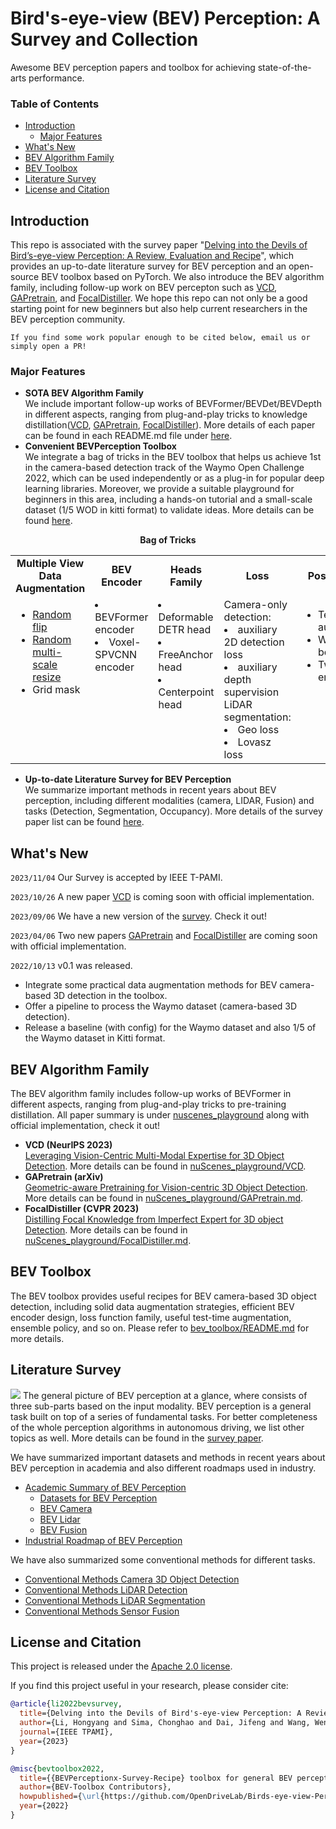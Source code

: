 # Bird's-eye-view (BEV) Perception: A Survey and Collection

Awesome BEV perception papers and toolbox for achieving state-of-the-arts performance.

### Table of Contents
- [Introduction](#introduction)
  - [Major Features](#major-features)
- [What's New](#whats-new)
- [BEV Algorithm Family](#bev-algorithm-family)
- [BEV Toolbox](#bev-toolbox)
- [Literature Survey](#literature-survey)
- [License and Citation](#license-and-citation)


## Introduction

This repo is associated with the survey paper "[Delving into the Devils of Bird’s-eye-view Perception: A Review, Evaluation and Recipe](https://ieeexplore.ieee.org/document/10321736)", which provides an up-to-date literature survey for BEV perception and an open-source BEV toolbox based on PyTorch. We also introduce the BEV algorithm family, including follow-up work on BEV percepton such as [VCD](https://arxiv.org/abs/2310.15670), [GAPretrain](https://arxiv.org/abs/2304.03105), and [FocalDistiller](https://openaccess.thecvf.com/content/CVPR2023/html/Zeng_Distilling_Focal_Knowledge_From_Imperfect_Expert_for_3D_Object_Detection_CVPR_2023_paper.html). We hope this repo can not only be a good starting point for new beginners but also help current researchers in the BEV perception community.
<!-- In the literature survey, it includes different modalities (camera, lidar and fusion) and tasks (detection and segmentation). As for the toolbox, it provides useful recipe for BEV camera-based 3D object detection, including solid data augmentation strategies, efficient BEV encoder design, loss function family, useful test-time augmentation, ensemble policy, and so on. -->

`If you find some work popular enough to be cited below, email us or simply open a PR!`

<!-- Currently, the BEV perception community is very active and growing fast. There are also some good repos of BEV Perception, _e.g_. -->

<!-- * [BEVFormer](https://github.com/fundamentalvision/BEVFormer) <img src="https://img.shields.io/github/stars/fundamentalvision/BEVFormer?style=social"/>. A cutting-edge baseline for camera-based detection via spatiotemporal transformers.
* [BEVDet](https://github.com/HuangJunJie2017/BEVDet) <img src="https://img.shields.io/github/stars/HuangJunJie2017/BEVDet?style=social"/>. Official codes for the camera-based detection methods - BEVDet series, including BEVDet, BEVDet4D and BEVPoolv2.
* [PETR](https://github.com/megvii-research/PETR) <img src="https://img.shields.io/github/stars/megvii-research/PETR?style=social"/>. Implicit BEV representation for camera-based detection and Segmentation, including PETR and PETRv2.
* [BEVDepth](https://github.com/Megvii-BaseDetection/BEVDepth) <img src="https://img.shields.io/github/stars/Megvii-BaseDetection/BEVDepth?style=social"/>. Official codes for the BEVDepth and BEVStereo, which use LiDAR or temporal stereo to enhance depth estimation.
* [Lift-splat-shoot](https://github.com/nv-tlabs/lift-splat-shoot) <img src="https://img.shields.io/github/stars/nv-tlabs/lift-splat-shoot?style=social"/>. Implicitly Unprojecting camera image features to 3D for the segmentation task. 
* [BEVFusion (MIT)](https://github.com/mit-han-lab/bevfusion) <img src="https://img.shields.io/github/stars/mit-han-lab/bevfusion?style=social"/>. Unifies camera and LiDAR features in the shared bird's-eye view (BEV) representation space for the detection and map segmentation tasks.
* [BEVFusion (ADLab)](https://github.com/ADLab-AutoDrive/BEVFusion) <img src="https://img.shields.io/github/stars/ADLab-AutoDrive/BEVFusion?style=social"/>. A simple and robust LiDAR-Camera fusion framework for the detection task.  -->

### Major Features

* **SOTA BEV Algorithm Family** <br> We include important follow-up works of BEVFormer/BEVDet/BEVDepth in different aspects, ranging from plug-and-play tricks to knowledge distillation([VCD](https://arxiv.org/abs/2310.15670), [GAPretrain](https://arxiv.org/abs/2304.03105), [FocalDistiller](https://openaccess.thecvf.com/content/CVPR2023/html/Zeng_Distilling_Focal_Knowledge_From_Imperfect_Expert_for_3D_Object_Detection_CVPR_2023_paper.html)). More details of each paper can be found in each README.md file under [here](./nuScenes_playground/).
* **Convenient BEVPerception Toolbox** <br> We integrate a bag of tricks in the BEV toolbox that helps us achieve 1st in the camera-based detection track of the Waymo Open Challenge 2022, which can be used independently or as a plug-in for popular deep learning libraries. Moreover, we provide a suitable playground for beginners in this area, including a hands-on tutorial and a small-scale dataset (1/5 WOD in kitti format) to validate ideas. More details can be found [here](./bev_toolbox/README.md).
<div align="center">
  <b>Bag of Tricks</b>
</div>
<table align="center">
  <tbody>
    <tr align="center" valign="middle">
      <td>
        <b>Multiple View Data Augmentation</b>
      </td>
      <td>
        <b>   BEV Encoder   </b>
      </td>
      <td>
        <b>   Heads Family   </b>
      </td>
      <td>
        <b>   Loss   </b>
      </td>
      <td>
        <b>Post-Process</b>
      </td>
    </tr>
    <tr valign="top">
      <td>
        <ul>
          <li><a href="bev_toolbox/data_aug">Random flip</a></li>
          <li><a href="bev_toolbox/data_aug">Random multi-scale resize</a></li>
          <li>Grid mask</li>
        </ul>
      </td>
      <td>
        <!-- <ul> -->
          <li>BEVFormer encoder</li>
          <li>Voxel-SPVCNN encoder</li>
            <!-- <li><a href="tba">TBA</a></li> -->
      <!-- </ul> -->
      </td>
      <td>
        <!-- <ul> -->
          <li>Deformable DETR head</li>
          <li>FreeAnchor head</li>
          <li>Centerpoint head</li>
            <!-- <li><a href="tba">TBA</a></li> -->
      <!-- </ul> -->
      </td>
      <td>
        <!-- <ul> -->
          Camera-only detection:
          <li>auxiliary 2D detection loss</li>
          <li>auxiliary depth supervision</li>
          LiDAR segmentation:
          <li>Geo loss</li>
          <li>Lovasz loss</li>
          <!-- <li><a href="tba">TBA</a></li> -->
        <!-- </ul> -->
      </td>
      <td>
        <ul>
          <li>Test-time augmentation</li>
          <li>Weighted box fusion</li>
          <li>Two-stage ensemble</li>
        </ul>
      </ul>
      </td>
    </tr>
</td>
    </tr>
  </tbody>
</table>

* **Up-to-date Literature Survey for BEV Perception** <br> We summarize important methods in recent years about BEV perception, including different modalities (camera, LIDAR, Fusion) and tasks (Detection, Segmentation, Occupancy). More details of the survey paper list can be found [here](./docs/paper_list/).


## What's New
```2023/11/04``` Our Survey is accepted by IEEE T-PAMI.

```2023/10/26``` A new paper [VCD](https://arxiv.org/abs/2310.15670) is coming soon with official implementation.

```2023/09/06``` We have a new version of the [survey](https://ieeexplore.ieee.org/document/10321736). Check it out!

```2023/04/06``` Two new papers [GAPretrain](https://arxiv.org/abs/2304.03105) and [FocalDistiller](https://openaccess.thecvf.com/content/CVPR2023/html/Zeng_Distilling_Focal_Knowledge_From_Imperfect_Expert_for_3D_Object_Detection_CVPR_2023_paper.html) are coming soon with official implementation.

```2022/10/13``` v0.1 was released.
* Integrate some practical data augmentation methods for BEV camera-based 3D detection in the toolbox.
* Offer a pipeline to process the Waymo dataset (camera-based 3D detection).
* Release a baseline (with config) for the Waymo dataset and also 1/5 of the Waymo dataset in Kitti format.


## BEV Algorithm Family
The BEV algorithm family includes follow-up works of BEVFormer in different aspects, ranging from plug-and-play tricks to pre-training distillation. All paper summary is under [nuscenes_playground](nuScenes_playground) along with official implementation, check it out!
* **VCD (NeurIPS 2023)** <br> [Leveraging Vision-Centric Multi-Modal Expertise for 3D Object Detection](https://arxiv.org/abs/2310.15670). More details can be found in [nuScenes_playground/VCD](./nuScenes_playground/VCD/README.md).
* **GAPretrain (arXiv)** <br> [Geometric-aware Pretraining for Vision-centric 3D Object Detection](https://arxiv.org/abs/2304.03105). More details can be found in [nuScenes_playground/GAPretrain.md](./nuScenes_playground/GAPretrain.md).
* **FocalDistiller (CVPR 2023)** <br> [Distilling Focal Knowledge from Imperfect Expert for 3D object Detection](https://openaccess.thecvf.com/content/CVPR2023/html/Zeng_Distilling_Focal_Knowledge_From_Imperfect_Expert_for_3D_Object_Detection_CVPR_2023_paper.html). More details can be found in [nuScenes_playground/FocalDistiller.md](./nuScenes_playground/FocalDistiller.md).


## BEV Toolbox
The BEV toolbox provides useful recipes for BEV camera-based 3D object detection, including solid data augmentation strategies, efficient BEV encoder design, loss function family, useful test-time augmentation, ensemble policy, and so on. Please refer to [bev_toolbox/README.md](bev_toolbox/README.md) for more details.

<!-- The BEV algorithm family includes follow-up works of BEVFormer in different aspects, ranging from plug-and-play tricks to pre-training distillation. All paper summary is in [nuscenes_playground/README.md](nuScenes_playground/README.md) alongwith official implementation, check it out! -->

<!-- 
**GAPretrain**
* Geometric-aware Pretraining for Vision-centric 3D Object Detection.
(paper coming soon) 
The nuScenes playground provides new advancements for BEV camera-based 3D object detection, such as plug-and-play distillation methods that enhance the performance of camera-based detectors and pre-training distillation methods that effectively utilize geometry information from the LiDAR BEV feature.
-->


## Literature Survey

![](figs/general_overview.jpg)
The general picture of BEV perception at a glance, where consists of three sub-parts based on the input modality. BEV perception is a general task built on top of a series of fundamental tasks. For better completeness of the whole perception algorithms in autonomous driving, we list other topics as well. More details can be found in the [survey paper](https://ieeexplore.ieee.org/document/10321736).

We have summarized important datasets and methods in recent years about BEV perception in academia and also different roadmaps used in industry. 
* [Academic Summary of BEV Perception](docs/paper_list/academia.md)
  * [Datasets for BEV Perception](docs/paper_list/dataset.md)
  * [BEV Camera](docs/paper_list/bev_camera.md)
  * [BEV Lidar](docs/paper_list/bev_lidar.md)
  * [BEV Fusion](docs/paper_list/bev_fusion.md)
* [Industrial Roadmap of BEV Perception](docs/paper_list/industry.md)
  
We have also summarized some conventional methods for different tasks.
* [Conventional Methods Camera 3D Object Detection](docs/paper_list/camera_detection.md)
* [Conventional Methods LiDAR Detection](docs/paper_list/lidar_detection.md)
* [Conventional Methods LiDAR Segmentation](docs/paper_list/lidar_segmentation.md)
* [Conventional Methods Sensor Fusion](docs/paper_list/sensor_fusion.md)


## License and Citation
This project is released under the [Apache 2.0 license](LICENSE).

If you find this project useful in your research, please consider cite:

```BibTeX
@article{li2022bevsurvey,
  title={Delving into the Devils of Bird's-eye-view Perception: A Review, Evaluation and Recipe},
  author={Li, Hongyang and Sima, Chonghao and Dai, Jifeng and Wang, Wenhai and Lu, Lewei and Wang, Huijie and Zeng, Jia and Li, Zhiqi and Yang, Jiazhi and Deng, Hanming and Tian, Hao and Xie, Enze and Xie, Jiangwei and Chen, Li and Li, Tianyu and Li, Yang and Gao, Yulu and Jia, Xiaosong and Liu, Si and Shi, Jianping and Lin, Dahua and Qiao, Yu},
  journal={IEEE TPAMI},
  year={2023}
}
```
```BibTeX
@misc{bevtoolbox2022,
  title={{BEVPerceptionx-Survey-Recipe} toolbox for general BEV perception},
  author={BEV-Toolbox Contributors},
  howpublished={\url{https://github.com/OpenDriveLab/Birds-eye-view-Perception}},
  year={2022}
}
```
